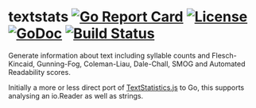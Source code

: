 # textstats [![Go Report Card](https://goreportcard.com/badge/github.com/darkliquid/textstats)](https://goreportcard.com/report/github.com/darkliquid/textstats) [![License](https://img.shields.io/badge/license-MIT-blue.svg)](https://github.com/darkliquid/textstats/blob/master/LICENSE) [![GoDoc](https://godoc.org/github.com/darkliquid/textstats?status.svg)](https://godoc.org/github.com/darkliquid/textstats) [![Build Status](https://travis-ci.org/darkliquid/textstats.svg?branch=master)](https://travis-ci.org/darkliquid/textstats)

Generate information about text including syllable counts and Flesch-Kincaid,
Gunning-Fog, Coleman-Liau, Dale-Chall, SMOG and Automated Readability scores.

Initially a more or less direct port of [TextStatistics.js][1] to Go, this
supports analysing an io.Reader as well as strings.

[1]:https://github.com/cgiffard/TextStatistics.js
